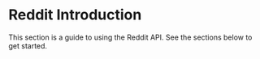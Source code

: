 # Reddit Introduction

This section is a guide to using the Reddit API. See the sections below to get started.

